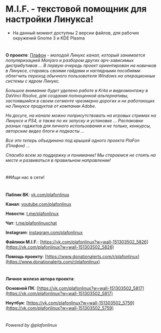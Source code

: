 # M.I.F. - текстовой помощник для настройки Линукса! 

- На данный момент доступны 2 версии файлов, для рабочих окружений Gnome 3 и KDE Plasma

#

<b>О проекте</b>: [Плафон](https://vk.com/plafonlinux) - <i>молодой Линукс канал, который занимается популяризацией Manjaro и разбором других арч-зависимых дистрибутивов ... В первую очередь проект ориентирован на новичков в Линуксе, стараясь своими гайдами и наглядными пособиями облегчить переход обычного пользователя Windows на операционные системы с ядром Линукс.

Большое внимание будет уделено работе в Krita и видеомонтажу в DaVinci Risolve, для создания полноценной альтернативы, застоявшийся в своем сегменте чрезмерно дорогих и не работающих на Линуксе продуктов от компании Adobe.

На досуге, на канале можно поприсутствовать на игровых стримах на Линуксе и PS4, а также по их запуску и установке ... Распаковки разных гаджетов для личного использования и не только, конкурсы, авторские видео блоги и подкасты ...

Все это теперь объединено под крышей одного проекта PlaFon (Плафон) ...

Спасибо всем за поддержку и понимание! Мы стараемся не стоять на месте и развиваться в правильном направлении!
</i>

#

##Ищи нас в сети!
  
#

<b>Паблик ВК</b>: [vk.com/plafonlinux](vk.com/plafonlinux)

<b>Канал</b>: [youtube.com/plafonlinux](youtube.com/plafonlinux)

<b>Новости</b>: [t.me/plafonlinux](t.me/plafonlinux)

<b>Чат</b>: [t.me/plafonlinuxchat](t.me/plafonlinuxchat)

<b>Instagram</b>: [instagram.com/plafonlinux](instagram.com/plafonlinux)

<b>Файлики M.I.F.</b>: [https://vk.com/plafonlinux?w=wall-151303502_5826](https://vk.com/plafonlinux?w=wall-151303502_5826)

<b>Помощь проекту</b>: [https://www.donationalerts.com/r/plafonlinux](https://www.donationalerts.com/r/plafonlinux)

#

<b>Личное железо автора проекта</b>:

<b>Основной ПК</b>: [https://vk.com/plafonlinux?w=wall-151303502_5817](https://vk.com/plafonlinux?w=wall-151303502_5817)


<b>Ноутбук</b>: [https://vk.com/plafonlinux?w=wall-151303502_5759](https://vk.com/plafonlinux?w=wall-151303502_5759)
#

###### Powered by @plafonlinux
